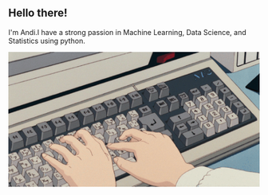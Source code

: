 <h2> Hello there!</h2>

<a align='center'> I'm Andi.I have a strong passion in Machine Learning, Data Science, and Statistics using python. </a>

<p align='center'>
  <img src='./Assets/keyboard.gif'>
</p>

